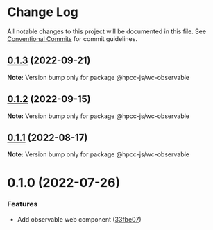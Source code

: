 # Change Log

All notable changes to this project will be documented in this file.
See [Conventional Commits](https://conventionalcommits.org) for commit guidelines.

## [0.1.3](https://github.com/hpcc-systems/Visualization/compare/@hpcc-js/wc-observable@0.1.2...@hpcc-js/wc-observable@0.1.3) (2022-09-21)

**Note:** Version bump only for package @hpcc-js/wc-observable





## [0.1.2](https://github.com/hpcc-systems/Visualization/compare/@hpcc-js/wc-observable@0.1.1...@hpcc-js/wc-observable@0.1.2) (2022-09-15)

**Note:** Version bump only for package @hpcc-js/wc-observable





## [0.1.1](https://github.com/hpcc-systems/Visualization/compare/@hpcc-js/wc-observable@0.1.0...@hpcc-js/wc-observable@0.1.1) (2022-08-17)

**Note:** Version bump only for package @hpcc-js/wc-observable





# 0.1.0 (2022-07-26)


### Features

*  Add observable web component ([33fbe07](https://github.com/hpcc-systems/Visualization/commit/33fbe07eb8a5deeabd98467b1bce1fcda0d2dbab))
